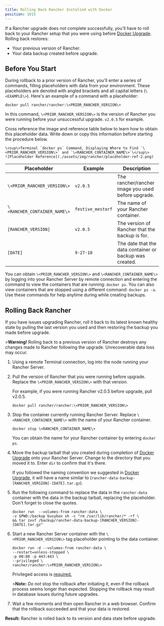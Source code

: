 ```yaml
---
title: Rolling Back Rancher Installed with Docker
position: 1015
---
```


If a Rancher upgrade does not complete successfully, you'll have to roll back to your Rancher setup that you were using before [Docker Upgrade](https://rancher.com/docs/rancher/v2.6/en/installation/other-installation-methods/single-node-docker/single-node-upgrades). Rolling back restores:

- Your previous version of Rancher.
- Your data backup created before upgrade.

## Before You Start

During rollback to a prior version of Rancher, you'll enter a series of commands, filling placeholders with data from your environment. These placeholders are denoted with angled brackets and all capital letters (`\<EXAMPLE\>`). Here's an example of a command with a placeholder:

```
docker pull rancher/rancher:\<PRIOR_RANCHER_VERSION\>
```

In this command, `\<PRIOR_RANCHER_VERSION\>` is the version of Rancher you were running before your unsuccessful upgrade. `v2.0.5` for example.

Cross reference the image and reference table below to learn how to obtain this placeholder data. Write down or copy this information before starting the procedure below.
```img
\<sup\>Terminal `docker ps` Command, Displaying Where to Find `\<PRIOR_RANCHER_VERSION\>` and `\<RANCHER_CONTAINER_NAME\>`\</sup\>
![Placeholder Reference](./assets/img/rancher/placeholder-ref-2.png)
```
| Placeholder                | Example                    | Description                                             |
| -------------------------- | -------------------------- | ------------------------------------------------------- |
| `\<PRIOR_RANCHER_VERSION\>`  | `v2.0.5`                   | The rancher/rancher image you used before upgrade.      |
| `\<RANCHER_CONTAINER_NAME\>` | `festive_mestorf`          | The name of your Rancher container.                     |
| `[RANCHER_VERSION]`        | `v2.0.5`                   | The version of Rancher that the backup is for.          |
| `[DATE]`                   | `9-27-18`                  | The date that the data container or backup was created. |


You can obtain `\<PRIOR_RANCHER_VERSION\>` and `\<RANCHER_CONTAINER_NAME\>` by logging into your Rancher Server by remote connection and entering the command to view the containers that are running: `docker ps`. You can also view containers that are stopped using a different command: `docker ps -a`. Use these commands for help anytime during while creating backups.

## Rolling Back Rancher

If you have issues upgrading Rancher, roll it back to its latest known healthy state by pulling the last version you used and then restoring the backup you made before upgrade.

\>**Warning!** Rolling back to a previous version of Rancher destroys any changes made to Rancher following the upgrade. Unrecoverable data loss may occur.

1. Using a remote Terminal connection, log into the node running your Rancher Server.

1. Pull the version of Rancher that you were running before upgrade. Replace the `\<PRIOR_RANCHER_VERSION\>` with that version.

    For example, if you were running Rancher v2.0.5 before upgrade, pull v2.0.5.

    ```
    docker pull rancher/rancher:\<PRIOR_RANCHER_VERSION\>
    ```

1. Stop the container currently running Rancher Server. Replace `\<RANCHER_CONTAINER_NAME\>` with the name of your Rancher container.

    ```
    docker stop \<RANCHER_CONTAINER_NAME\>
    ```
    You can obtain the name for your Rancher container by entering `docker ps`.

1. Move the backup tarball that you created during completion of [Docker Upgrade](https://rancher.com/docs/rancher/v2.6/en/installation/other-installation-methods/single-node-docker/single-node-upgrades) onto your Rancher Server. Change to the directory that you moved it to. Enter `dir` to confirm that it's there.

    If you followed the naming convention we suggested in [Docker Upgrade](https://rancher.com/docs/rancher/v2.6/en/installation/other-installation-methods/single-node-docker/single-node-upgrades), it will have a name similar to  (`rancher-data-backup-[RANCHER_VERSION]-[DATE].tar.gz`).

1. Run the following command to replace the data in the `rancher-data` container with the data in the backup tarball, replacing the placeholder. Don't forget to close the quotes.

    ```
    docker run  --volumes-from rancher-data \
    -v $PWD:/backup busybox sh -c "rm /var/lib/rancher/* -rf \
    && tar zxvf /backup/rancher-data-backup-[RANCHER_VERSION]-[DATE].tar.gz"
    ```

1. Start a new Rancher Server container with the `\<PRIOR_RANCHER_VERSION\>` tag placeholder pointing to the data container.
    ```
    docker run -d --volumes-from rancher-data \
    --restart=unless-stopped \
    -p 80:80 -p 443:443 \
    --privileged \
    rancher/rancher:\<PRIOR_RANCHER_VERSION\>
    ```
    Privileged access is [required.](https://rancher.com/docs/rancher/v2.6/en/installation/other-installation-methods/single-node-docker/#privileged-access-for-rancher)
    
    \>**Note:** _Do not_ stop the rollback after initiating it, even if the rollback process seems longer than expected. Stopping the rollback may result in database issues during future upgrades.

1.  Wait a few moments and then open Rancher in a web browser. Confirm that the rollback succeeded and that your data is restored.

**Result:** Rancher is rolled back to its version and data state before upgrade.
